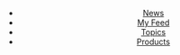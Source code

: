 <header class="header__base">
  <!-- Logo Column. Must enbed html found at -->
  <div class="header__column"></div>
  <!-- Main Navigation Column. Must enbed html found at sources/static/main-nav/main-nav.html-->
  <div class="header__column">
    <nav class="main-nav__base">
  <ul class="main-nav__list">
    <li class="main-nav__listItem">
      <a href="#" class="main-nav__link" target="_tab">News</a>
    </li>
    <li class="main-nav__listItem">
      <a href="#" class="main-nav__link" target="_tab">My Feed</a>
    </li>
    <li class="main-nav__listItem">
      <a href="#" class="main-nav__link" target="_tab">Topics</a>
    </li>
    <li class="main-nav__listItem">
      <a href="#" class="main-nav__link" target="_tab">Products</a>
    </li>
  </ul>
</nav>
  </div>
  <!-- User Interactive Column. Must enbed html found at sources/static/main-nav/main-nav.html-->
  <div class="header__column">
    <div class="search__base"></div>
    <div class="login__base"></div>
    <div class="burger-nav__base"></div>
  </div>
</header>